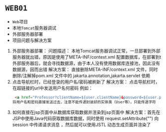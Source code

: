 # `WEB01`
-  `Web`项目
- 本地`Tomcat`服务器调试
- 外部服务器部署
- 项目问题与解决方案
1. 外部服务器部署：
   问题描述：
   本地Tomcat服务器调试正常，一旦部署到外部服务器就出错，原因是使用了META-INF/context.xml 配置数据库，在部署到t外部服务器后，就会寻找数据源，由于本人没有使用数据库连接池，因此没有数据源，因而出错
   解决方案：
   直接删除META-INF/context.xml 文件，同时删除/注解掉pom.xml 文件中的 jakarta.annotation,jakarta.servlet 依赖
2. 点击导航栏时，已经登录的用户名/密码被刷新了
   解决方案：
   点击导航栏时，在超链接的url中发送用户名何密码
   例如：
   ```HTML
    <a href="Professor?clientName=${user.clientName}&password=${user.password}"> <li>教授</li></a>
   将用户名和密码直接发送过去，注意不能传递封装好的实体类（User等），只能传递字符
4. 如何直接在jsp页面中从数据库获取数据并渲染到jsp页面中
   解决方案：首先在JSP中使用Java代码获取数据库数据，同时使用 request.setAttribute("") 向session 中传递请求消息 ，然后就可以使用JSTL 动态生成页面并渲染了

